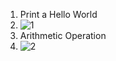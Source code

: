 1. Print a Hello World
2. ![1](https://github.com/user-attachments/assets/d7ecc58e-e91d-44d9-a91a-d3cc4bb073a4)
3. Arithmetic Operation
4. ![2](https://github.com/user-attachments/assets/11676762-ed6b-4fa1-aa0c-cf3b141a14be)

